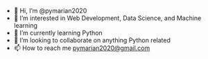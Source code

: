 - 👋 Hi, I’m @pymarian2020
- 👀 I’m interested in Web Development, Data Science, and Machine learning
- 🌱 I’m currently learning Python
- 💞️ I’m looking to collaborate on anything Python related
- 📫 How to reach me pymarian2020@gmail.com

<!---
pymarian2020/pymarian2020 is a ✨ special ✨ repository because its `README.md` (this file) appears on your GitHub profile.
You can click the Preview link to take a look at your changes.
--->
